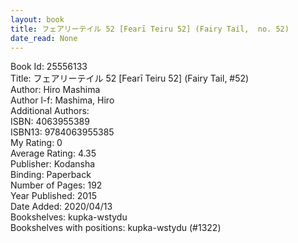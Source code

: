```yaml
---
layout: book
title: フェアリーテイル 52 [Fearī Teiru 52] (Fairy Tail,  no. 52)
date_read: None
---
```


Book Id: 25556133<br />
Title: フェアリーテイル 52 [Fearī Teiru 52] (Fairy Tail, #52)<br />
Author: Hiro Mashima<br />
Author l-f: Mashima, Hiro<br />
Additional Authors: <br />
ISBN: 4063955389<br />
ISBN13: 9784063955385<br />
My Rating: 0<br />
Average Rating: 4.35<br />
Publisher: Kodansha<br />
Binding: Paperback<br />
Number of Pages: 192<br />
Year Published: 2015<br />
Date Added: 2020/04/13<br />
Bookshelves: kupka-wstydu<br />
Bookshelves with positions: kupka-wstydu (#1322)<br />

